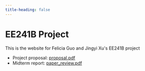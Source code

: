 ```yaml
---
title-heading: false
---
```


# EE241B Project
This is the website for Felicia Guo and Jingyi Xu's EE241B project

* Project proposal: [proposal.pdf](https://github.com/FeliciaG/EE241B_project_sp21/blob/main/reports/EE241B_project_proposal.pdf)
* Midterm report: [paper_review.pdf](https://github.com/FeliciaG/EE241B_project_sp21/blob/main/reports/EE241B_Paper_Review.pdf)
